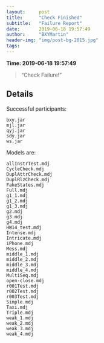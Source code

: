 ```yaml
---
layout:     post
title:      "Check Finished"
subtitle:   "Failure Report"
date:       2019-06-18 19:57:49
author:     "BXYMartin"
header-img: "img/post-bg-2015.jpg"
tags:
---
```


**Time: 2019-06-18 19:57:49**

> “Check Failure!”


## Details

Successful participants:

```
bxy.jar
mjl.jar
qyj.jar
sdy.jar
ws.jar
```

Models are:

```
allInstrTest.mdj
CycleCheck.mdj
DuplAttrCheck.mdj
DuplRlzCheck.mdj
FakeStates.mdj
Full.mdj
g1_1.mdj
g1_2.mdj
g1_3.mdj
g2.mdj
g3.mdj
g4.mdj
HW14_test.mdj
Intense.mdj
Intricate.mdj
iPhone.mdj
Mess.mdj
middle_1.mdj
middle_2.mdj
middle_3.mdj
middle_4.mdj
MultiSeq.mdj
open-close.mdj
r001Test.mdj
r002Test.mdj
r003Test.mdj
Simple.mdj
Taxi.mdj
Triple.mdj
weak_1.mdj
weak_2.mdj
weak_3.mdj
weak_4.mdj
```

